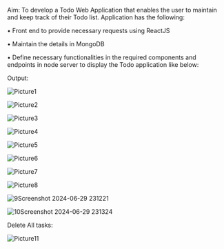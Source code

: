 Aim:
	To develop a Todo Web Application that enables the user to maintain and keep track of their Todo list.
Application has the following:

•	Front end to provide necessary requests using ReactJS

•	Maintain the details in MongoDB

•	Define necessary functionalities in the required components and endpoints in node server to display the Todo application like below:

Output:

![Picture1](https://github.com/JAANUSSRI/ToDo-List/assets/95457059/5cd3e878-859a-40d7-bc53-f48f7c749501)

![Picture2](https://github.com/JAANUSSRI/ToDo-List/assets/95457059/a286b782-415a-4d53-b7e7-065cda198778)

![Picture3](https://github.com/JAANUSSRI/ToDo-List/assets/95457059/e3599678-ef3f-4c68-a704-3f7990d736a8)

![Picture4](https://github.com/JAANUSSRI/ToDo-List/assets/95457059/930e4c7e-1609-4829-a673-3d7f23ec27c6)

![Picture5](https://github.com/JAANUSSRI/ToDo-List/assets/95457059/ca454a87-3210-4090-a891-b3f2f79d0f30)

![Picture6](https://github.com/JAANUSSRI/ToDo-List/assets/95457059/b98cb92f-e263-4d85-bf2d-416027e22f98)

![Picture7](https://github.com/JAANUSSRI/ToDo-List/assets/95457059/5d5fa139-2e6c-4df4-aca8-cb9b27801189)

![Picture8](https://github.com/JAANUSSRI/ToDo-List/assets/95457059/fa55baa4-b31b-4f47-8449-26d11841c829)

![9Screenshot 2024-06-29 231221](https://github.com/JAANUSSRI/ToDo-List/assets/95457059/22e5f555-13c5-4f60-ab06-ab8c46f768dc)

![10Screenshot 2024-06-29 231324](https://github.com/JAANUSSRI/ToDo-List/assets/95457059/31890b4c-ceb5-4b19-89cd-3dd990ab5142)

Delete All tasks:

![Picture11](https://github.com/JAANUSSRI/ToDo-List/assets/95457059/a236532f-e838-4a9b-b50c-d435fe304566)



